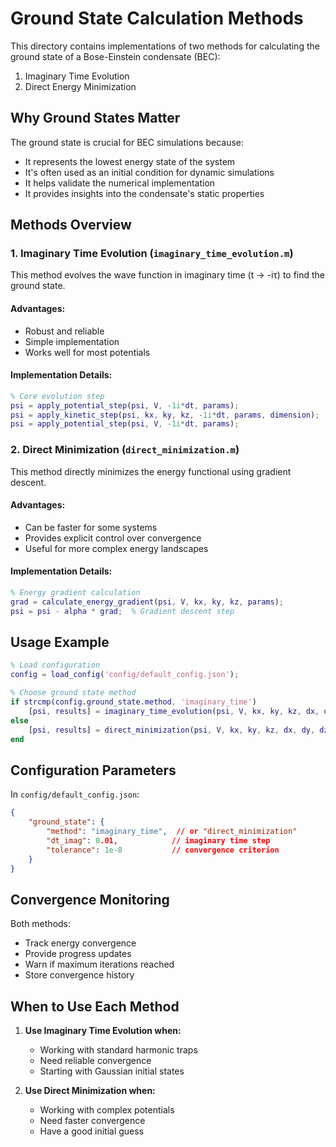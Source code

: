 # Ground State Calculation Methods

This directory contains implementations of two methods for calculating the ground state of a Bose-Einstein condensate (BEC):

1. Imaginary Time Evolution
2. Direct Energy Minimization

## Why Ground States Matter

The ground state is crucial for BEC simulations because:
- It represents the lowest energy state of the system
- It's often used as an initial condition for dynamic simulations
- It helps validate the numerical implementation
- It provides insights into the condensate's static properties

## Methods Overview

### 1. Imaginary Time Evolution (`imaginary_time_evolution.m`)

This method evolves the wave function in imaginary time (t → -iτ) to find the ground state.

#### Advantages:
- Robust and reliable
- Simple implementation
- Works well for most potentials

#### Implementation Details:
```matlab
% Core evolution step
psi = apply_potential_step(psi, V, -1i*dt, params);
psi = apply_kinetic_step(psi, kx, ky, kz, -1i*dt, params, dimension);
psi = apply_potential_step(psi, V, -1i*dt, params);
```

### 2. Direct Minimization (`direct_minimization.m`)

This method directly minimizes the energy functional using gradient descent.

#### Advantages:
- Can be faster for some systems
- Provides explicit control over convergence
- Useful for more complex energy landscapes

#### Implementation Details:
```matlab
% Energy gradient calculation
grad = calculate_energy_gradient(psi, V, kx, ky, kz, params);
psi = psi - alpha * grad;  % Gradient descent step
```

## Usage Example

```matlab
% Load configuration
config = load_config('config/default_config.json');

% Choose ground state method
if strcmp(config.ground_state.method, 'imaginary_time')
    [psi, results] = imaginary_time_evolution(psi, V, kx, ky, kz, dx, dy, dz, params, config);
else
    [psi, results] = direct_minimization(psi, V, kx, ky, kz, dx, dy, dz, params, config);
end
```

## Configuration Parameters

In `config/default_config.json`:
```json
{
    "ground_state": {
        "method": "imaginary_time",  // or "direct_minimization"
        "dt_imag": 0.01,            // imaginary time step
        "tolerance": 1e-8           // convergence criterion
    }
}
```

## Convergence Monitoring

Both methods:
- Track energy convergence
- Provide progress updates
- Warn if maximum iterations reached
- Store convergence history

## When to Use Each Method

1. **Use Imaginary Time Evolution when:**
   - Working with standard harmonic traps
   - Need reliable convergence
   - Starting with Gaussian initial states

2. **Use Direct Minimization when:**
   - Working with complex potentials
   - Need faster convergence
   - Have a good initial guess

